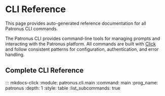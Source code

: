 # CLI Reference

This page provides auto-generated reference documentation for all Patronus CLI commands.

The Patronus CLI provides command-line tools for managing prompts and interacting with the Patronus platform. All commands are built with [Click](https://click.palletsprojects.com/) and follow consistent patterns for configuration, authentication, and error handling.

## Complete CLI Reference

::: mkdocs-click
    :module: patronus.cli.main
    :command: main
    :prog_name: patronus
    :depth: 1
    :style: table
    :list_subcommands: true
